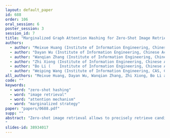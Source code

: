 ```yaml
---
layout: default_paper
id: 688
order: 106
oral_session: 6
poster_session: 3
session_id: 7
title: "Marginalized Graph Attention Hashing for Zero-Shot Image Retrieval"
authors:
  - author: "Meixue Huang (Institute of Information Engineering, Chinese Academy of Sciences)"
  - author: "Dayan Wu (Institute of Information Engineering, Chinese Academy of Sciences)"
  - author: "Wanqian Zhang (Institute of Information Engineering, Chinese Academy of Sciences)"
  - author: "Zhi Xiong (Institute of Information Engineering, Chinese Academy of Sciences)"
  - author: "Bo Li (	Institute of Information Engineering, Chinese Academy of Sciences)"
  - author: "Weiping Wang (Institute of Information Engineering, CAS, China)"
all_authors: "Meixue Huang, Dayan Wu, Wanqian Zhang, Zhi Xiong, Bo Li and Weiping Wang"
code: ""
keywords:
  - word: "zero-shot hashing"
  - word: "image retrieval"
  - word: "attention mechanism"
  - word: "marginalized strategy"
paper: "papers/0688.pdf"
supp: ""
abstract: "Zero-shot image retrieval allows to precisely retrieve candidates relevant to unobserved queries, of which categories have never been seen during training. Recently, research interests arise in exploring hashing methods to solve this problem due to its storage and computational efficiency. However, existing methods only focus on leveraging semantic information, but omit to exploit the similarity structure of visual feature space for knowledge transfer. Besides, the domain shift problem across seen and unseen classes further degrades the performance. To tackle these issues, in this paper, we propose a novel deep zero-shot hashing method, named Marginalized Graph Attention Hashing (MGAH). MGAH introduces the masked attention mechanism to construct a joint-semantics similarity graph, which captures the intrinsic relationship from different metric spaces, making it competent to transfer knowledge from seen classes into unseen classes. Furthermore, we elaborately design an Energy Magnified Softmax (EM-Softmax) loss, which is capable to alleviate the domain shift problem and encourage the generalization ability of hash codes. By using marginalized strategy, EM-Softmax produces the shared decision margin for hard samples, thus can avoid overfitting on seen classes and meanwhile cover more knowledge for the unseen ones. Extensive experiments demonstrate that MGAH delivers superior performance over the state-of-the-art zero-shot hashing methods.
"
slides-id: 38934017
---
```

